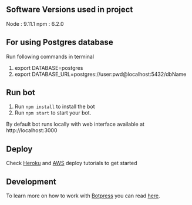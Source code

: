 ## Software Versions used in project

Node : 9.11.1
npm : 6.2.0

## For using Postgres database 
Run following commands in terminal
1. export DATABASE=postgres
2. export DATABASE_URL=postgres://user:pwd@localhost:5432/dbName

## Run bot
1. Run `npm install` to install the bot
2. Run `npm start` to start your bot.

By default bot runs locally with web interface available at http://localhost:3000

## Deploy

Check [Heroku](https://botpress.io/docs/deploy/heroku/) and [AWS](https://botpress.io/docs/deploy/aws/) deploy tutorials to get started

## Development

To learn more on how to work with [Botpress](https://botpress.io/) you can read [here](https://botpress.io/docs/getting_started/).
